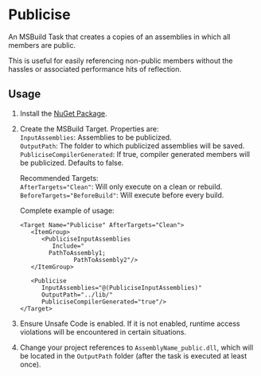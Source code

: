 # Publicise
An MSBuild Task that creates a copies of an assemblies in which all members are public.

This is useful for easily referencing non-public members without the hassles or associated performance hits of reflection.

## Usage

1. Install the [NuGet Package](https://www.nuget.org/packages/Aze.Publicise.MSBuild.Task/1.0.0).

2. Create the MSBuild Target.  Properties are:  
`InputAssemblies`: Assemblies to be publicized.  
`OutputPath`: The folder to which publicized assemblies will be saved.  
`PubliciseCompilerGenerated`: If true, compiler generated members will be publicized.  Defaults to false.

   Recommended Targets:  
`AfterTargets="Clean"`: Will only execute on a clean or rebuild.  
`BeforeTargets="BeforeBuild"`: Will execute before every build.  

   Complete example of usage:
   ```
   <Target Name="Publicise" AfterTargets="Clean">
      <ItemGroup>
         <PubliciseInputAssemblies
            Include="
   	       PathToAssembly1;
	              PathToAssembly2"/>
      </ItemGroup>
   
      <Publicise
         InputAssemblies="@(PubliciseInputAssemblies)"
         OutputPath="../lib/"
         PubliciseCompilerGenerated="true"/>
   </Target>
   ```

3. Ensure Unsafe Code is enabled.  If it is not enabled, runtime access violations will be encountered in certain situations.

4. Change your project references to `AssemblyName_public.dll`, which will be located in the `OutputPath` folder (after the task is executed at least once).
